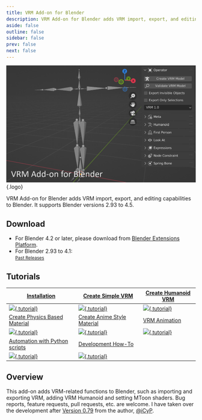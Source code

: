 ```yaml
---
title: VRM Add-on for Blender
description: VRM Add-on for Blender adds VRM import, export, and editing capabilities to Blender.
aside: false
outline: false
sidebar: false
prev: false
next: false
---
```


![](top.png){.logo}

VRM Add-on for Blender adds VRM import, export, and editing capabilities to
Blender. It supports Blender versions 2.93 to 4.5.

## Download

- For Blender 4.2 or later, please download from
  [Blender Extensions Platform](https://extensions.blender.org/add-ons/vrm).
- For Blender 2.93 to 4.1: <DownloadLink />\
  <small>[Past Releases](https://github.com/saturday06/VRM-Addon-for-Blender/releases)</small>

## Tutorials

| [Installation](installation/)                                      | [Create Simple VRM](create-simple-vrm-from-scratch/)                         | [Create Humanoid VRM](create-humanoid-vrm-from-scratch/)                         |
| ------------------------------------------------------------------ | ---------------------------------------------------------------------------- | -------------------------------------------------------------------------------- |
| [![](/assets/images/installation.gif){.tutorial}](installation/)   | [![](/assets/images/simple.gif){.tutorial}](create-simple-vrm-from-scratch/) | [![](/assets/images/humanoid.gif){.tutorial}](create-humanoid-vrm-from-scratch/) |
| [Create Physics Based Material](material-pbr/)                     | [Create Anime Style Material](material-mtoon/)                               | [VRM Animation](animation/)                                                      |
| [![](/assets/images/material_pbr.gif){.tutorial}](material-pbr/)   | [![](/assets/images/material_mtoon.gif){.tutorial}](material-mtoon/)         | [![](/assets/images/animation.gif){.tutorial}](animation/)                       |
| [Automation with Python scripts](scripting-api/)                   | [Development How-To](development/)                                           |                                                                                  |
| [![](/assets/images/scripting_api.gif){.tutorial}](scripting-api/) | [![](/assets/images/development.gif){.tutorial}](development/)               |                                                                                  |

## Overview

This add-on adds VRM-related functions to Blender, such as importing and
exporting VRM, adding VRM Humanoid and setting MToon shaders. Bug reports,
feature requests, pull requests, etc. are welcome. I have taken over the
development after
[Version 0.79](https://github.com/iCyP/VRM_IMPORTER_for_Blender2_8/releases/tag/0.79)
from the author, [@iCyP](https://github.com/iCyP).
